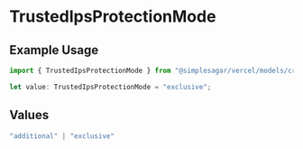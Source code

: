 # TrustedIpsProtectionMode

## Example Usage

```typescript
import { TrustedIpsProtectionMode } from "@simplesagar/vercel/models/createprojectop.js";

let value: TrustedIpsProtectionMode = "exclusive";
```

## Values

```typescript
"additional" | "exclusive"
```